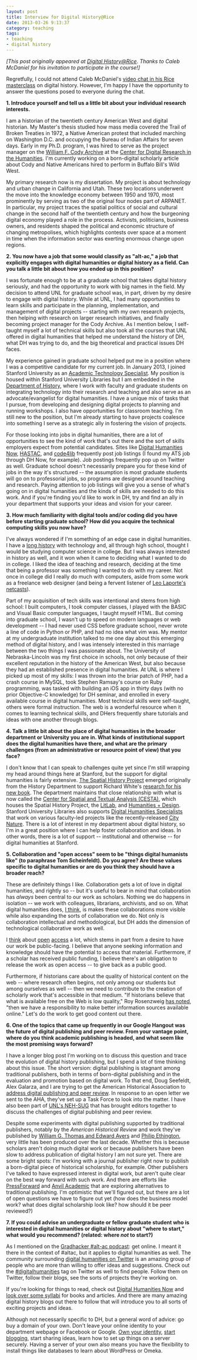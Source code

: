 ```yaml
---
layout: post
title: Interview for Digital History@Rice
date: 2013-03-26 9:13:37
category: teaching
tags:
- teaching
- digital history
---
```


*[This post originally appeared at [Digital History@Rice](http://digitalhistory.blogs.rice.edu/2013/03/27/interview-with-jason-heppler/). Thanks to Caleb McDaniel for his invitation to participate in the course!]*

Regretfully, I could not attend Caleb McDaniel's [video chat in his Rice masterclass](http://digitalhistory.blogs.rice.edu/2013/03/08/grad-student-roundtable-on-digital-humanities/) on digital history. However, I'm happy I have the opportunity to answer the questions posed to everyone during the chat.

**1. Introduce yourself and tell us a little bit about your individual research interests.**

I am a historian of the twentieth century American West and digital historian. My Master's thesis studied how mass media covered the Trail of Broken Treaties in 1972, a Native American protest that included marching on Washington D.C. and occupying the Bureau of Indian Affairs for seven days. Early in my Ph.D. program, I was hired to serve as the project manager on the [William F. Cody Archive](http://codyarchive.org) at the [Center for Digital Research in the Humanities](http://cdrh.unl.edu). I'm currently working on a born-digital scholarly article about Cody and Native Americans hired to perform in Buffalo Bill's Wild West.

My primary research now is my dissertation. My project is about technology and urban change in California and Utah. These two locations underwent the move into the knowledge economy between 1950 and 1970, most prominently by serving as two of the original four nodes part of ARPANET. In particular, my project traces the spatial politics of social and cultural change in the second half of the twentieth century and how the burgeoning digital economy played a role in the process. Activists, politicians, business owners, and residents shaped the political and economic structure of changing metropolises, which highlights contests over space at a moment in time when the information sector was exerting enormous change upon regions.

**2. You now have a job that some would classify as "alt-ac," a job that explicitly engages with digital humanities or digital history as a field. Can you talk a little bit about how you ended up in this position?**

I was fortunate enough to be at a graduate school that takes digital history seriously, and had the opportunity to work with big names in the field. My decision to attend UNL for graduate school was, in part, driven by my desire to engage with digital history. While at UNL, I had many opportunities to learn skills and participate in the planning, implementation, and management of digital projects -- starting with my own research projects, then helping with research on larger research initiatives, and finally becoming project manager for the Cody Archive. As I mention below, I self-taught myself a lot of technical skills but also took all the courses that UNL offered in digital humanities that helped me understand the history of DH, what DH was trying to do, and the big theoretical and practical issues DH faces. 

My experience gained in graduate school helped put me in a position where I was a competitive candidate for my current job. In January 2013, I joined Stanford University as an [Academic Technology Specialist](http://acomp.stanford.edu/faculty/atsp). My position is housed within Stanford University Libraries but I am embedded in the [Department of History](http://history.stanford.edu), where I work with faculty and graduate students on integrating technology into their research and teaching and also serve as an advocate/evangelist for digital humanities. I have a unique mix of tasks that I pursue, from developing and designing digital projects to planning and running workshops. I also have opportunities for classroom teaching. I'm still new to the position, but I'm already starting to have projects coalesce into something I serve as a strategic ally in fostering the vision of projects.

For those looking into jobs in digital humanities, there are a lot of opportunities to see the kind of work that's out there and the sort of skills employers expect from potential candidates. Sites like [Digital Humanities Now](http://digitalhumanitiesnow.org), [HASTAC](http://hastac.org), and [code4lib](http://www.code4lib.org) frequently post job listings (I found my ATS job through DH Now, for example). Job postings frequently pop up on Twitter as well. Graduate school doesn't necessarily prepare you for these kind of jobs in the way it's structured -- the assumption is most graduate students will go on to professorial jobs, so programs are designed around teaching and research. Paying attention to job listings will give you a sense of what's going on in digital humanities and the kinds of skills are needed to do this work. And if you're finding you'd like to work in DH, try and find an ally in your department that supports your ideas and vision for your career.

**3. How much familiarity with digital tools and/or coding did you have before starting graduate school? How did you acquire the technical computing skills you now have?**

I've always wondered if I'm something of an edge case in digital humanities. I have a [long history](http://jasonheppler.org/2010/12/03/how-i-learned-code.html) with technology and, all through high school, thought I would be studying computer science in college. But I was always interested in history as well, and it won when it came to deciding what I wanted to do in college. I liked the idea of teaching and research, deciding at the time that being a professor was something I wanted to do with my career. Not once in college did I really do much with computers, aside from some work as a freelance web designer (and being a fervent listener of [Leo Laporte's netcasts](http://www.techguylabs.com/)). 

Part of my acquisition of tech skills was intentional and stems from high school: I built computers, I took computer classes, I played with the BASIC and Visual Basic computer languages, I taught myself HTML. But coming into graduate school, I wasn't up to speed on modern languages or web development -- I had never used CSS before graduate school, never wrote a line of code in Python or PHP, and had no idea what vim was. My mentor at my undergraduate institution talked to me one day about this emerging method of digital history, and I was intensely interested in this marriage between the two things I was passionate about. The University of Nebraska-Lincoln was my first choice in schools, not only because of their excellent reputation in the history of the American West, but also because they had an established presence in digital humanities. At UNL is where I picked up most of my skills: I was thrown into the briar patch of PHP, had a crash course in MySQL, took Stephen Ramsay's course on Ruby programming, was tasked with building an iOS app in thirty days (with no prior Objective-C knowledge) for DH seminar, and enrolled in every available course in digital humanities. Most technical skills were self-taught, others were formal instruction. The web is a wonderful resource when it comes to learning technical skills, and DHers frequently share tutorials and ideas with one another through blogs. 

**4. Talk a little bit about the place of digital humanities in the broader department or University you are in. What kinds of institutional support does the digital humanities have there, and what are the primary challenges (from an administrative or resource point of view) that you face?**

I don't know that I can speak to challenges quite yet since I'm still wrapping my head around things here at Stanford, but the support for digital humanities is fairly extensive. [The Spatial History Project](http://www.stanford.edu/group/spatialhistory/cgi-bin/site/index.php) emerged originally from the History Department to support Richard White's [research for his new book](http://www.stanford.edu/group/spatialhistory/cgi-bin/railroaded/). The department maintains that close relationship with what is now called the [Center for Spatial and Textual Analysis (CESTA)](http://cesta.stanford.edu), which houses the Spatial History Project, the [LitLab](http://litlab.stanford.edu), and [Humanities + Design](http://hdlab.stanford.edu). Stanford University Libraries also supports [Digital Humanities Specialists](https://dhs.stanford.edu/digital-humanities-at-stanford/) that work on various faculty-led projects like the recently-released [City Nature](http://citynature.stanford.edu). There is a lot of interest in my department about digital history, so I'm in a great position where I can help foster collaboration and ideas. In other words, there is a lot of support -- institutional and otherwise -- for digital humanities at Stanford. 

**5. Collaboration and "open access" seem to be "things digital humanists like" (to paraphrase Tom Scheinfeldt). Do you agree? Are these values specific to digital humanities or are do you think they should have a broader reach?**

These are definitely things I like. Collaboration gets a lot of love in digital humanities, and rightly so -- but it's useful to bear in mind that collaboration has *always* been central to our work as scholars. Nothing we do happens in isolation -- we work with colleagues, librarians, archivists, and so on. What digital humanities does, [I think](https://twitter.com/jaheppler/status/312662633851535360), is makes these collaborations more visible while also expanding the sorts of collaboration we do. Not only is collaboration intellectual and methodological, but DH adds the dimension of technological collaborative work as well.

I [think](http://www.jasonheppler.org/2011/10/25/the-obligation-of-open-access.html) about [open](http://www.jasonheppler.org/2010/10/08/open-access-scholarship-and-computers-in-the-humanities.html) [access](http://www.jasonheppler.org/2008/11/08/open-source-scholarship-and-why-history-should-be-open-source.html) a lot, which stems in part from a desire to have our work be public-facing. I believe that anyone seeking information and knowledge should have the potential to access that material. Furthermore, if a scholar has received public funding, I believe there's an obligation to release the work as open access -- to give back as a public good. 

Furthermore, if historians care about the quality of historical content on the web -- where research often begins, not only among our students but among ourselves as well -- then we need to contribute to the creation of scholarly work that's accessible in that medium. "If historians believe that what is available free on the Web is low quality," Roy Rosenzweig [has noted](http://books.google.com/books?id=QGl7GmIKMWYC&pg=PT98&lpg=PT98&dq=rosenzweig+%22then+we+have+a+responsibility+to+make+better+information+sources+available+online%22&source=bl&ots=_Z_N7yMQ8e&sig=LvsmmkbAimCjjGbwQzdCV0heef8&hl=en&sa=X&ei=auFLUb6QHOPSyAGm1IHwBQ&ved=0CDcQ6AEwAQ), "then we have a responsibility to make better information sources available online." Let's do the work to get good content out there.

**6. One of the topics that came up frequently in our Google Hangout was the future of digital publishing and peer review. From your vantage point, where do you think academic publishing is headed, and what seem like the most promising ways forward?**

I have a longer blog post I'm working on to discuss this question and trace the evolution of digital history publishing, but I spend a lot of time thinking about this issue. The short version: digital publishing is stagnant among traditional publishers, both in terms of born-digital publishing and in the evaluation and promotion based on digital work. To that end, Doug Seefeldt, Alex Galarza, and I are trying to get the American Historical Association to [address digital publishing and peer review](http://journalofdigitalhumanities.org/1-4/a-call-to-redefine-historical-scholarship-in-the-digital-turn/). In response to an open letter we sent to the AHA, they've set up a Task Force to look into the matter. I have also been part of [UNL's NEH-SUG](http://digitalhistory.unl.edu/nehgrant.php) that has brought editors together to discuss the challenges of digital publishing and peer review.

Despite some experiments with digital publishing supported by traditional publishers, notably by the *American Historical Review* and work they've published by [William G. Thomas and Edward Ayers](http://www2.vcdh.virginia.edu/AHR//) and [Philip Ethington](http://www.usc.edu/dept/LAS/history/historylab/LAPUHK/), very little has been produced over the last decade. Whether this is because scholars aren't doing much digital work or because publishers have been slow to address publication of digital history I am not sure yet. There are some bright spots: I'm working with a journal publisher right now to publish a born-digital piece of historical scholarship, for example. Other publishers I've talked to have expressed interest in digital work, but aren't quite clear on the best way forward with such work. And there are efforts like [PressForward](http://pressforward.org) and [Anvil Academic](http://anvilacademic.org) that are exploring alternatives to traditional publishing. I'm optimistic that we'll figured out, but there are a lot of open questions we have to figure out yet (how does the business model work? what does digital scholarship look like? how should it be peer reviewed?)

**7. If you could advise an undergraduate or fellow graduate student who is interested in digital humanities or digital history about "where to start," what would you recommend? (related: where *not* to start?)**

As I mentioned on the [Gradhacker #alt-ac podcast](http://podcast.gradhacker.org/episode-9/): get online. I meant it there in the context of #altac, but it applies to digital humanities as well. The community surrounding [digital humanities on Twitter](https://twitter.com/dancohen/digitalhumanities/members) is an amazing group of people who are more than willing to offer ideas and suggestions. Check out the [#digitalhumanities](https://twitter.com/search?q=%23digitalhumanities) tag on Twitter as well to find people. Follow them on Twitter, follow their blogs, see the sorts of projects they're working on.

If you're looking for things to read, check out [Digital Humanities Now](http://digitalhumanitiesnow.org) and [look over some syllabi](http://cunydhi.commons.gc.cuny.edu/2011/06/06/digital-humanities-syllabi/) for books and articles. And there are many amazing digital history blogs out there to follow that will introduce you to all sorts of exciting projects and ideas. 

Although not necessarily specific to DH, but a general word of advice: go buy a domain of your own. Don't leave your online identity to your department webpage or Facebook or Google. [Own your identity](http://www.jasonheppler.org/2011/07/17/own-your-identity.html), [start blogging](http://www.dancohen.org/2006/08/21/professors-start-your-blogs/), start sharing ideas, learn how to set up things on a server securely. Having a server of your own also means you have the flexibility to install things like databases to learn about WordPress or Omeka.